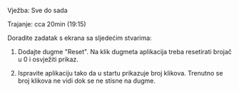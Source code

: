 Vježba: Sve do sada

Trajanje: cca 20min (19:15)


Doradite zadatak s ekrana sa sljedećim stvarima:

1. Dodajte dugme "Reset". Na klik dugmeta aplikacija treba resetirati brojač u 0 i osvježiti prikaz.

2. Ispravite aplikaciju tako da u startu prikazuje broj klikova. Trenutno se broj klikova ne vidi dok se ne stisne na dugme.